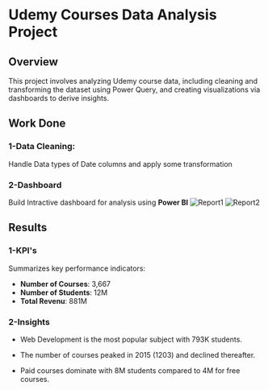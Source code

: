 # Udemy Courses Data Analysis Project

## Overview
This project involves analyzing Udemy course data, including cleaning and transforming the dataset using Power Query, and creating visualizations via dashboards to derive insights.

## Work Done

### 1-Data Cleaning:
Handle Data types of Date columns and apply some transformation 

### 2-Dashboard
Build Intractive dashboard for analysis using **Power BI** 
![Report1](images/employees_dashboard.png)
![Report2](images/employees_dashboard.png)

## Results

### 1-KPI's
Summarizes key performance indicators:
- **Number of Courses**: 3,667
- **Number of Students**: 12M
- **Total Revenu**:	881M

### 2-Insights
- Web Development is the most popular subject with 793K students.

- The number of courses peaked in 2015 (1203) and declined thereafter.

- Paid courses dominate with 8M students compared to 4M for free courses.